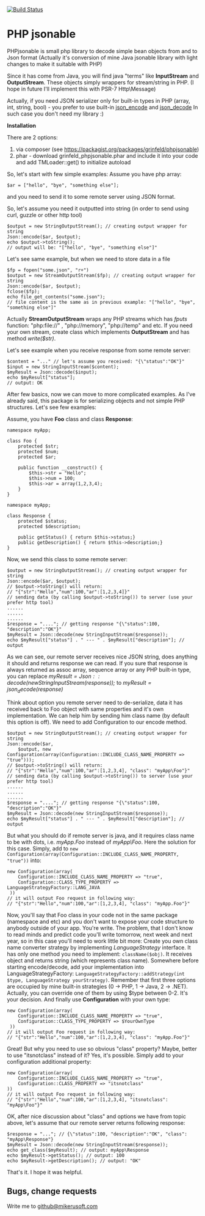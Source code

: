 [![Build Status](https://travis-ci.org/grinfeld/phpjsonable.svg?branch=master)](https://travis-ci.org/grinfeld/phpjsonable)

PHP jsonable
========

PHPjsonable is small php library to decode simple bean objects from and to Json format (Actually it's conversion of mine Java jsonable library with light changes to make it suitable with PHP)

Since it has come from Java, you will find java "terms" like **InputStream** and **OutputStream**.
These objects simply wrappers for stream/string in PHP. (I hope in future I'll implement this with PSR-7 Http\Message)

Actually, if you need JSON serializer only for built-in types in PHP (array, int, string, bool) - you prefer to use built-in [json_encode](http://php.net/manual/en/function.json-encode.php) and [json_decode](http://php.net/manual/en/function.json-decode.php)
In such case you don't need my library :)

**Installation**

There are 2 options:

1. via composer (see https://packagist.org/packages/grinfeld/phpjsonable)
2. phar - download grinfeld_phpjsonable.phar and include it into your code and add TMLoader::get() to initialize autoload

So, let's start with few simple examples: Assume you have php array:

    $ar = ["hello", "bye", "something else"];
    
and you need to send it to some remote server using JSON format.

So, let's assume you need it outputted into string (in order to send using curl, guzzle or other http tool)

    $output = new StringOutputStream(); // creating output wrapper for string
    Json::encode($ar, $output);
    echo $output->toString();
    // output will be: "["hello", "bye", "something else"]" 

Let's see same example, but when we need to store data in a file

    $fp = fopen("some.json", "r+")
    $output = new StreamOutputStream($fp); // creating output wrapper for string
    Json::encode($ar, $output);
    fclose($fp);
    echo file_get_contents("some.json");
    // file content is the same as in previous example: "["hello", "bye", "something else"]" 
    
Actually **StreamOutputStream** wraps any PHP streams which has *fputs* function: "php:file://" , "php://memory", "php://temp" and etc.
If you need your own stream, create class which implements **OutputStream** and has method *write($str)*. 


Let's see example when you receive response from some remote server:

    $content = "..." // let's assume you received: "{\"status":"OK"}"
    $input = new StringInputStream($content);
    $myResult = Json::decode($input);
    echo $myResult["status"];
    // output: OK
    
After few basics, now we can move to more complicated examples. As I've already said, this package is for serializing objects and not simple PHP structures.
Let's see few examples:

Assume, you have **Foo** class and class **Response**:

    namespace myApp;
    
    class Foo {
        protected $str;
        protected $num;
        protected $ar;
        
        public function __construct() {
            $this->str = "Hello";
            $this->num = 100;
            $this->ar = array(1,2,3,4);
        }
    }
    
    namespace myApp;
        
    class Response {
        protected $status;
        protected $description;
        
        public getStatus() { return $this->status;}
        public getDescription() { return $this->description;}
    }
    
Now, we send this class to some remote server:
 
    $output = new StringOutputStream(); // creating output wrapper for string
    Json::encode($ar, $output);
    // $output->toString() will return: 
    // "{"str":"Hello","num":100,"ar":[1,2,3,4]}" 
    // sending data (by calling $output->toString()) to server (use your prefer http tool) 
    ......
    ......
    ......
    $response = "...."; // getting response "{\"status":100, "description":"OK"}"
    $myResult = Json::decode(new StringInputStream($response));
    echo $myResult["status"] . " --- " . $myResult["description"]; // output    

As we can see, our remote server receives nice JSON string, does anything it should and returns response we can read. 
If you sure that response is always returned as assoc array, sequence array or any PHP built-in type, you can replace
*$myResult = Json::decode(new StringInputStream($response));* to *$myResult = json_decode($response)*

Think about option you remote server need to de-serialize, data it has received back to Foo object with same properties and 
it's own implementation. We can help him by sending him class name (by default this option is off). We need to add Configuration to our encode method.

    $output = new StringOutputStream(); // creating output wrapper for string
    Json::encode($ar, 
        $output, new Configuration(array(Configuration::INCLUDE_CLASS_NAME_PROPERTY => "true")));
    // $output->toString() will return: 
    // "{"str":"Hello","num":100,"ar":[1,2,3,4], "class": "myApp\Foo"}" 
    // sending data (by calling $output->toString()) to server (use your prefer http tool) 
    ......
    ......
    ......
    $response = "...."; // getting response "{\"status":100, "description":"OK"}"
    $myResult = Json::decode(new StringInputStream($response));
    echo $myResult["status"] . " --- " . $myResult["description"]; // output 
    
But what you should do if remote server is java, and it requires class name to be with dots, i.e. *myApp.Foo* instead of *myApp\Foo*.
Here the solution for this case. Simply, add to `new Configuration(array(Configuration::INCLUDE_CLASS_NAME_PROPERTY, "true"))`
into: 
    
    new Configuration(array(
        Configuration::INCLUDE_CLASS_NAME_PROPERTY => "true",
        Configuration::CLASS_TYPE_PROPERTY => LanguageStrategyFactory::LANG_JAVA
     ))
    // it will output Foo request in following way: 
    // "{"str":"Hello","num":100,"ar":[1,2,3,4], "class": "myApp.Foo"}"   

Now, you'll say that Foo class in your code not in the same package (namespace and etc) and you don't want to expose your code structure to
anybody outside of your app. You're write. The problem, that I don't know to read minds and predict code you'll write tomorrow, next week and next year,
so in this case you'll need to work little bit more:
Create you own class name converter strategy by implementing *LanguageStrategy* interface. It has only one method you need to implement: `className($obj)`.
It receives object and returns string (which represents class name). Somewhere before starting encode/decode, add your implementation into
LanguageStrategyFactory: `LanguageStrategyFactory::addStrategy(int $type, LanguageStrategy yourStrategy)`. Remember that first three options are occupied
by mine built-in strategies (0 -> PHP, 1 -> Java, 2 -> .NET). Actually, you can override one of them by using $type between 0-2. It's your decision. And finally use 
**Configuration** with your own type:
 
    new Configuration(array(
        Configuration::INCLUDE_CLASS_NAME_PROPERTY => "true",
        Configuration::CLASS_TYPE_PROPERTY => $YourOwnType
     ))
    // it will output Foo request in following way: 
    // "{"str":"Hello","num":100,"ar":[1,2,3,4], "class": "myApp.Foo"}"     

Great! But why you need to use so obvious "class" property? Maybe, better to use "itsnotclass" instead of it? Yes, it's possible. Simply add to your configuration
additional property:
 
    new Configuration(array(
        Configuration::INCLUDE_CLASS_NAME_PROPERTY => "true",
        Configuration::CLASS_PROPERTY => "itsnotclass"
    ))
    // it will output Foo request in following way: 
    // "{"str":"Hello","num":100,"ar":[1,2,3,4], "itsnotclass": "myApp\Foo"}"
       
OK, after nice discussion about "class" and options we have from topic above, let's assume that our remote server returns following response:

    $response = "..."; // {\"status":100, "description":"OK", "class": "myApp\Response"}
    $myResult = Json::decode(new StringInputStream($response));
    echo get_class($myResult); // output: myApp\Response
    echo $myResult->getStatus(); // output: 100 
    echo $myResult->getDescription(); // output: "OK" 

That's it. I hope it was helpful.       
     
Bugs, change requests
-------------------

Write me to github@mikerusoft.com     
